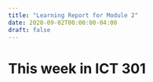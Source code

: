```yaml
---
title: "Learning Report for Module 2"
date: 2020-09-02T00:00:00-04:00
draft: false
---
```


# This week in ICT 301
